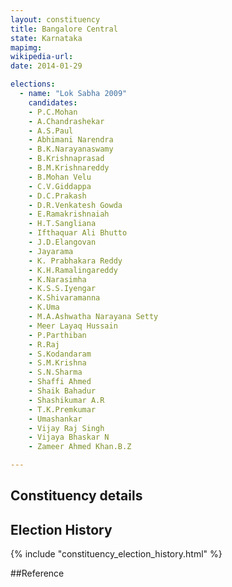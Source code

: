 ```yaml
---
layout: constituency
title: Bangalore Central
state: Karnataka
mapimg: 
wikipedia-url: 
date: 2014-01-29

elections: 
  - name: "Lok Sabha 2009"
    candidates: 
    - P.C.Mohan 
    - A.Chandrashekar 
    - A.S.Paul 
    - Abhimani Narendra 
    - B.K.Narayanaswamy 
    - B.Krishnaprasad 
    - B.M.Krishnareddy 
    - B.Mohan Velu 
    - C.V.Giddappa 
    - D.C.Prakash 
    - D.R.Venkatesh Gowda 
    - E.Ramakrishnaiah 
    - H.T.Sangliana 
    - Ifthaquar Ali Bhutto 
    - J.D.Elangovan 
    - Jayarama 
    - K. Prabhakara Reddy 
    - K.H.Ramalingareddy 
    - K.Narasimha 
    - K.S.S.Iyengar 
    - K.Shivaramanna 
    - K.Uma 
    - M.A.Ashwatha Narayana Setty 
    - Meer Layaq Hussain 
    - P.Parthiban 
    - R.Raj 
    - S.Kodandaram 
    - S.M.Krishna 
    - S.N.Sharma 
    - Shaffi Ahmed 
    - Shaik Bahadur 
    - Shashikumar A.R 
    - T.K.Premkumar 
    - Umashankar 
    - Vijay Raj Singh 
    - Vijaya Bhaskar N 
    - Zameer Ahmed Khan.B.Z 

---
```

## Constituency details


## Election History
{% include "constituency_election_history.html" %}

##Reference
